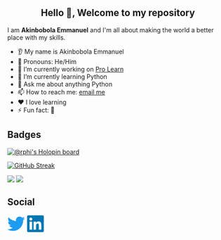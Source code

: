 <h2 align="center">Hello 👋, Welcome to my repository</h2>

<p>I am <b>Akinbobola Emmanuel</b> and I'm all about making the world a better place with my skills.</p>

* 👂 My name is Akinbobola Emmanuel
* 👩 Pronouns: He/Him
* 🔭 I’m currently working on [Pro Learn](https://prolearn.onrender.com)
* 🌱 I’m currently learning Python
* 💬 Ask me about anything Python
* 📫 How to reach me: [email me](mailto:emmanuelakins908@gmail.com)
* ❤️ I love learning
* ⚡ Fun fact: 🤨



## Badges

[![@rphi's Holopin board](https://holopin.io/api/user/board?user=emmanuel04)](https://holopin.io/@emmanuel04)


[![GitHub Streak](https://streak-stats.demolab.com?user=akins-dev&theme=highcontrast)](https://git.io/streak-stats)

<img src="https://github-readme-stats.vercel.app/api?username=akins-dev&show_icons=true&theme=highcontrast"/>

<img src="https://github-readme-stats.vercel.app/api/top-langs?username=akins-dev&layout=compact&theme=highcontrast"/>

## Social

[<img src='https://raw.githubusercontent.com/devicons/devicon/master/icons/twitter/twitter-original.svg' alt='Akinbobola Emmanuel on Twitter' height='40'>](https://twitter.com/akins_dev)
[<img src='https://raw.githubusercontent.com/devicons/devicon/master/icons/linkedin/linkedin-original.svg' alt='Akinbobola Emmanuel on LinkedIn' height='40'>](https://www.linkedin.com/in/akins-dev/)
